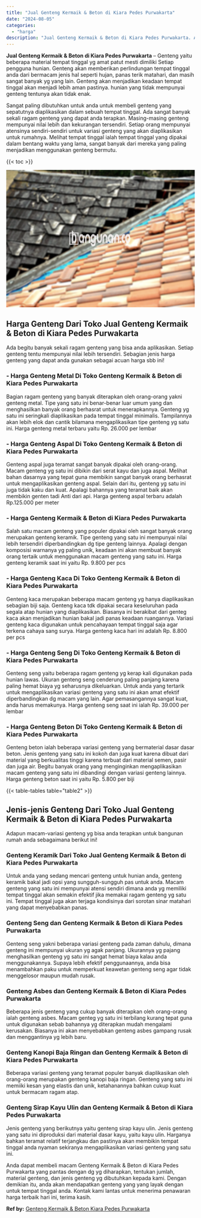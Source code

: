 ```yaml
---
title: "Jual Genteng Kermaik & Beton di Kiara Pedes Purwakarta"
date: "2024-08-05"
categories: 
  - "harga"
description: "Jual Genteng Kermaik & Beton di Kiara Pedes Purwakarta. Anda dapat membeli macam Genteng Kermaik & Beton di Kiara Pedes Purwakarta yang pantas dengan dg yg d..."
---
```


**Jual Genteng Kermaik & Beton di Kiara Pedes Purwakarta** – Genteng yaitu beberapa material tempat tinggal yg amat patut mesti dimiliki Setiap pengguna hunian. Genteng akan memberikan perlindungan tempat tinggal anda dari bermacam jenis hal seperti hujan, panas terik matahari, dan masih sangat banyak yg yang lain. Genteng akan menjadikan keadaan tempat tinggal akan menjadi lebih aman pastinya. hunian yang tidak mempunyai genteng tentunya akan tidak enak.

Sangat paling dibutuhkan untuk anda untuk membeli genteng yang sepatutnya diaplikasikan dalam sebuah tempat tinggal. Ada sangat banyak sekali ragam genteng yang dapat anda terapkan. Masing-masing genteng mempunyai nilai lebih dan kekurangan tersendiri. Setiap orang mempunyai atensinya sendiri-sendiri untuk variasi genteng yang akan diaplikasikan untuk rumahnya. Melihat tempat tinggal ialah tempat tinggal yang dipakai dalam bentang waktu yang lama, sangat banyak dari mereka yang paling menjadikan menggunakan genteng bermutu.

{{< toc >}}

![Jual Genteng Kermaik & Beton di Kiara Pedes Purwakarta](/images/genteng-minimalis-murah26.png)

## Harga Genteng Dari Toko Jual Genteng Kermaik & Beton di Kiara Pedes Purwakarta

Ada begitu banyak sekali ragam genteng yang bisa anda aplikasikan. Setiap genteng tentu mempunyai nilai lebih tersendiri. Sebagian jenis harga genteng yang dapat anda gunakan sebagai acuan harga sbb ini!

### \- Harga Genteng Metal Di Toko Genteng Kermaik & Beton di Kiara Pedes Purwakarta

Bagian ragam genteng yang banyak diterapkan oleh orang-orang yakni genteng metal. Tipe yang satu ini benar-benar luar umum yang dan menghasilkan banyak orang berhasrat untuk menerapkannya. Genteng yg satu ini seringkali diaplikasikan pada tempat tinggal minimalis. Tampilannya akan lebih elok dan cantik bilamana mengaplikasikan tipe genteng yg satu ini. Harga genteng metal terbaru yaitu Rp. 26.000 per lembar

### \- Harga Genteng Aspal Di Toko Genteng Kermaik & Beton di Kiara Pedes Purwakarta

Genteng aspal juga teramat sangat banyak dipakai oleh orang-orang. Macam genteng yg satu ini dibikin dari serat kayu dan juga aspal. Melihat bahan dasarnya yang tepat guna membikin sangat banyak orang berhasrat untuk mengaplikasikan genteng aspal. Selain dari itu, genteng yg satu ini juga tidak kaku dan kuat. Apalagi bahannya yang teramat baik akan membikin genten tadi Anti dari api. Harga genteng aspal terbaru adalah Rp.125.000 per meter

### \- Harga Genteng Kermaik & Beton di Kiara Pedes Purwakarta

Salah satu macam genteng yang populer dipakai oleh sangat banyak orang merupakan genteng keramik. Tipe genteng yang satu ini mempunyai nilai lebih tersendiri diperbandingkan dg tipe genteng lainnya. Apalagi dengan komposisi warnanya yg paling unik, keadaan ini akan membuat banyak orang tertaik untuk menggunakan macam genteng yang satu ini. Harga genteng keramik saat ini yaitu Rp. 9.800 per pcs

### \- Harga Genteng Kaca Di Toko Genteng Kermaik & Beton di Kiara Pedes Purwakarta

Genteng kaca merupakan beberapa macam genteng yg hanya diaplikasikan sebagian biji saja. Genteng kaca tdk dipakai secara keseluruhan pada segala atap hunian yang diaplikasikan. Biasanya ini berakibat dari genteg kaca akan menjadikan hunian bakal jadi panas keadaan ruangannya. Variasi genteng kaca digunakan untuk pencahayaan tempat tinggal saja agar terkena cahaya sang surya. Harga genteng kaca hari ini adalah Rp. 8.800 per pcs

### \- Harga Genteng Seng Di Toko Genteng Kermaik & Beton di Kiara Pedes Purwakarta

Genteng seng yaitu beberapa ragam genteng yg kerap kali digunakan pada hunian lawas. Ukuran genteng seng cenderung paling panjang karena paling hemat biaya yg seharusnya dikeluarkan. Untuk anda yang tertarik untuk mengaplikasikan variasi genteng yang satu ini akan amat efektif diperbandingkan dg macam yang lain. Agar pemasangannya sangat kuat, anda harus memakunya. Harga genteng seng saat ini ialah Rp. 39.000 per lembar

### \- Harga Genteng Beton Di Toko Genteng Kermaik & Beton di Kiara Pedes Purwakarta

Genteng beton ialah beberapa variasi genteng yang bermaterial dasar dasar beton. Jenis genteng yang satu ini kokoh dan juga kuat karena dibuat dari material yang berkualitas tinggi karena terbuat dari material semen, pasir dan juga air. Begitu banyak orang yang menginginkan mengaplikasikan macam genteng yang satu ini dibandingi dengan variasi genteng lainnya. Harga genteng beton saat ini yaitu Rp. 5.800 per biji

{{< table-tables table="table2" >}}

## Jenis-jenis Genteng Dari Toko Jual Genteng Kermaik & Beton di Kiara Pedes Purwakarta

Adapun macam-variasi genteng yg bisa anda terapkan untuk bangunan rumah anda sebagaimana berikut ini!

### Genteng Keramik Dari Toko Jual Genteng Kermaik & Beton di Kiara Pedes Purwakarta

Untuk anda yang sedang mencari genteng untuk hunian anda, genteng keramik bakal jadi opsi yang sungguh-sungguh pas untuk anda. Macam genteng yang satu ini mempunyai atensi sendiri dimana anda yg memiliki tempat tinggal akan semakin efektif jika memakai ragam genteng yg satu ini. Tempat tinggal juga akan terjaga kondisinya dari sorotan sinar matahari yang dapat menyebabkan panas.

### Genteng Seng dan Genteng Kermaik & Beton di Kiara Pedes Purwakarta

Genteng seng yakni beberapa variasi genteng pada zaman dahulu, dimana genteng ini mempunyai ukuran yg agak panjang. Ukurannya yg pajang menghasilkan genteng yg satu ini sangat hemat biaya kalau anda menggunakannya. Supaya lebih efektif penggunaannya, anda bisa menambahkan paku untuk memperkuat keawetan genteng seng agar tidak menggelosor maupun mudah rusak.

### Genteng Asbes dan Genteng Kermaik & Beton di Kiara Pedes Purwakarta

Beberapa jenis genteng yang cukup banyak diterapkan oleh orang-orang ialah genteng asbes. Macam genteg yg satu ini terbilang kurang tepat guna untuk digunakan sebab bahannya yg diterapkan mudah mengalami kerusakan. Biasanya ini akan menyebabkan genteng asbes gampang rusak dan menggantinya yg lebih baru.

### Genteng Kanopi Baja Ringan dan Genteng Kermaik & Beton di Kiara Pedes Purwakarta

Beberapa variasi genteng yang teramat populer banyak diaplikasikan oleh orang-orang merupakan genteng kanopi baja ringan. Genteng yang satu ini memiiki kesan yang elastis dan unik, ketahanannya bahkan cukup kuat untuk bermacam ragam atap.

### Genteng Sirap Kayu Ulin dan Genteng Kermaik & Beton di Kiara Pedes Purwakarta

Jenis genteng yang berikutnya yaitu genteng sirap kayu ulin. Jenis genteng yang satu ini diproduksi dari material dasar kayu, yaitu kayu ulin. Harganya bahkan teramat relatif terjangkau dan pastinya akan membikin tempat tinggal anda nyaman sekiranya mengaplikasikan variasi genteng yang satu ini.

Anda dapat membeli macam Genteng Kermaik & Beton di Kiara Pedes Purwakarta yang pantas dengan dg yg diharapkan, tentukan jumlah, material genteng, dan jenis genteng yg dibutuhkan kepada kami. Dengan demikian itu, anda akan mendapatkan genteng yang yang layak dengan untuk tempat tinggal anda. Kontak kami lantas untuk menerima penawaran harga terbaik hari ini, terima kasih.

**Ref by:**  [Genteng Kermaik & Beton  Kiara Pedes Purwakarta](https://id.wikipedia.org/wiki/Genteng)
